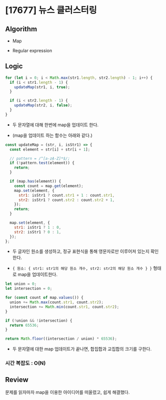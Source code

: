 # [17677] 뉴스 클러스터링

## Algorithm

- Map

- Regular expression

## Logic

```js
for (let i = 0; i < Math.max(str1.length, str2.length) - 1; i++) {
  if (i < str1.length - 1) {
    updateMap(str1, i, true);
  }

  if (i < str2.length - 1) {
    updateMap(str2, i, false);
  }
}
```

- 두 문자열에 대해 한번에 map을 업데이트 한다.

- (map을 업데이트 하는 함수는 아래와 같다.)

```js
const updateMap = (str, i, isStr1) => {
  const element = str[i] + str[i + 1];

  // pattern = /^[a-zA-Z]*$/;
  if (!pattern.test(element)) {
    return;
  }

  if (map.has(element)) {
    const count = map.get(element);
    map.set(element, {
      str1: isStr1 ? count.str1 + 1 : count.str1,
      str2: isStr1 ? count.str2 : count.str2 + 1,
    });
    return;
  }

  map.set(element, {
    str1: isStr1 ? 1 : 0,
    str2: isStr1 ? 0 : 1,
  });
};
```

- 두 글자인 원소를 생성하고, 정규 표현식을 통해 영문자로만 이루어져 있는지 확인한다.

- `{ 원소: { str1: str1의 해당 원소 개수, str2: str2의 해당 원소 개수 } }` 형태로 map을 업데이트한다.

```js
let union = 0;
let intersection = 0;

for (const count of map.values()) {
  union += Math.max(count.str1, count.str2);
  intersection += Math.min(count.str1, count.str2);
}

if (!union && !intersection) {
  return 65536;
}

return Math.floor((intersection / union) * 65536);
```

- 두 문자열에 대한 map 업데이트가 끝나면, 합집합과 교집합의 크기를 구한다.

### 시간 복잡도 : O(N)

## Review

문제를 읽자마자 map을 이용한 아이디어를 떠올렸고, 쉽게 해결했다.
